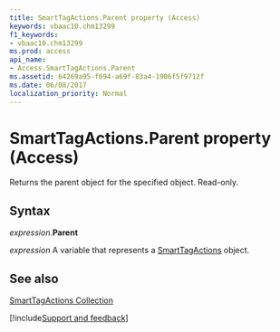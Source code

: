 ```yaml
---
title: SmartTagActions.Parent property (Access)
keywords: vbaac10.chm13299
f1_keywords:
- vbaac10.chm13299
ms.prod: access
api_name:
- Access.SmartTagActions.Parent
ms.assetid: 64269a95-f694-a69f-83a4-1906f5f9712f
ms.date: 06/08/2017
localization_priority: Normal
---
```



# SmartTagActions.Parent property (Access)

Returns the parent object for the specified object. Read-only.


## Syntax

_expression_.**Parent**

_expression_ A variable that represents a [SmartTagActions](Access.SmartTagActions.md) object.


## See also


[SmartTagActions Collection](Access.SmartTagActions.md)

[!include[Support and feedback](~/includes/feedback-boilerplate.md)]